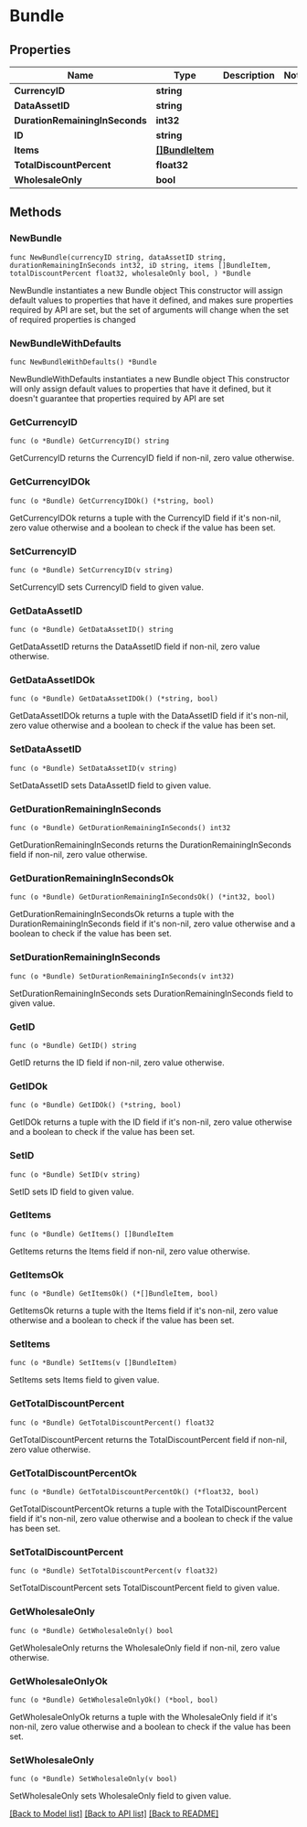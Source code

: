 # Bundle

## Properties

Name | Type | Description | Notes
------------ | ------------- | ------------- | -------------
**CurrencyID** | **string** |  | 
**DataAssetID** | **string** |  | 
**DurationRemainingInSeconds** | **int32** |  | 
**ID** | **string** |  | 
**Items** | [**[]BundleItem**](BundleItem.md) |  | 
**TotalDiscountPercent** | **float32** |  | 
**WholesaleOnly** | **bool** |  | 

## Methods

### NewBundle

`func NewBundle(currencyID string, dataAssetID string, durationRemainingInSeconds int32, iD string, items []BundleItem, totalDiscountPercent float32, wholesaleOnly bool, ) *Bundle`

NewBundle instantiates a new Bundle object
This constructor will assign default values to properties that have it defined,
and makes sure properties required by API are set, but the set of arguments
will change when the set of required properties is changed

### NewBundleWithDefaults

`func NewBundleWithDefaults() *Bundle`

NewBundleWithDefaults instantiates a new Bundle object
This constructor will only assign default values to properties that have it defined,
but it doesn't guarantee that properties required by API are set

### GetCurrencyID

`func (o *Bundle) GetCurrencyID() string`

GetCurrencyID returns the CurrencyID field if non-nil, zero value otherwise.

### GetCurrencyIDOk

`func (o *Bundle) GetCurrencyIDOk() (*string, bool)`

GetCurrencyIDOk returns a tuple with the CurrencyID field if it's non-nil, zero value otherwise
and a boolean to check if the value has been set.

### SetCurrencyID

`func (o *Bundle) SetCurrencyID(v string)`

SetCurrencyID sets CurrencyID field to given value.


### GetDataAssetID

`func (o *Bundle) GetDataAssetID() string`

GetDataAssetID returns the DataAssetID field if non-nil, zero value otherwise.

### GetDataAssetIDOk

`func (o *Bundle) GetDataAssetIDOk() (*string, bool)`

GetDataAssetIDOk returns a tuple with the DataAssetID field if it's non-nil, zero value otherwise
and a boolean to check if the value has been set.

### SetDataAssetID

`func (o *Bundle) SetDataAssetID(v string)`

SetDataAssetID sets DataAssetID field to given value.


### GetDurationRemainingInSeconds

`func (o *Bundle) GetDurationRemainingInSeconds() int32`

GetDurationRemainingInSeconds returns the DurationRemainingInSeconds field if non-nil, zero value otherwise.

### GetDurationRemainingInSecondsOk

`func (o *Bundle) GetDurationRemainingInSecondsOk() (*int32, bool)`

GetDurationRemainingInSecondsOk returns a tuple with the DurationRemainingInSeconds field if it's non-nil, zero value otherwise
and a boolean to check if the value has been set.

### SetDurationRemainingInSeconds

`func (o *Bundle) SetDurationRemainingInSeconds(v int32)`

SetDurationRemainingInSeconds sets DurationRemainingInSeconds field to given value.


### GetID

`func (o *Bundle) GetID() string`

GetID returns the ID field if non-nil, zero value otherwise.

### GetIDOk

`func (o *Bundle) GetIDOk() (*string, bool)`

GetIDOk returns a tuple with the ID field if it's non-nil, zero value otherwise
and a boolean to check if the value has been set.

### SetID

`func (o *Bundle) SetID(v string)`

SetID sets ID field to given value.


### GetItems

`func (o *Bundle) GetItems() []BundleItem`

GetItems returns the Items field if non-nil, zero value otherwise.

### GetItemsOk

`func (o *Bundle) GetItemsOk() (*[]BundleItem, bool)`

GetItemsOk returns a tuple with the Items field if it's non-nil, zero value otherwise
and a boolean to check if the value has been set.

### SetItems

`func (o *Bundle) SetItems(v []BundleItem)`

SetItems sets Items field to given value.


### GetTotalDiscountPercent

`func (o *Bundle) GetTotalDiscountPercent() float32`

GetTotalDiscountPercent returns the TotalDiscountPercent field if non-nil, zero value otherwise.

### GetTotalDiscountPercentOk

`func (o *Bundle) GetTotalDiscountPercentOk() (*float32, bool)`

GetTotalDiscountPercentOk returns a tuple with the TotalDiscountPercent field if it's non-nil, zero value otherwise
and a boolean to check if the value has been set.

### SetTotalDiscountPercent

`func (o *Bundle) SetTotalDiscountPercent(v float32)`

SetTotalDiscountPercent sets TotalDiscountPercent field to given value.


### GetWholesaleOnly

`func (o *Bundle) GetWholesaleOnly() bool`

GetWholesaleOnly returns the WholesaleOnly field if non-nil, zero value otherwise.

### GetWholesaleOnlyOk

`func (o *Bundle) GetWholesaleOnlyOk() (*bool, bool)`

GetWholesaleOnlyOk returns a tuple with the WholesaleOnly field if it's non-nil, zero value otherwise
and a boolean to check if the value has been set.

### SetWholesaleOnly

`func (o *Bundle) SetWholesaleOnly(v bool)`

SetWholesaleOnly sets WholesaleOnly field to given value.



[[Back to Model list]](../README.md#documentation-for-models) [[Back to API list]](../README.md#documentation-for-api-endpoints) [[Back to README]](../README.md)


